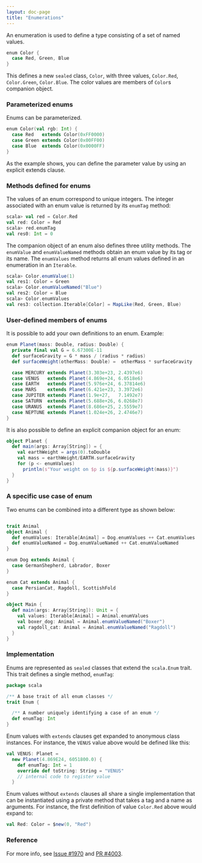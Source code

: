 ```yaml
---
layout: doc-page
title: "Enumerations"
---
```


An enumeration is used to define a type consisting of a set of named values.

```scala
enum Color {
  case Red, Green, Blue
}
```

This defines a new `sealed` class, `Color`, with three values, `Color.Red`,
`Color.Green`, `Color.Blue`.  The color values are members of `Color`s
companion object.

### Parameterized enums

Enums can be parameterized.

```scala
enum Color(val rgb: Int) {
  case Red   extends Color(0xFF0000)
  case Green extends Color(0x00FF00)
  case Blue  extends Color(0x0000FF)
}
```

As the example shows, you can define the parameter value by using an
explicit extends clause.

### Methods defined for enums

The values of an enum correspond to unique integers. The integer
associated with an enum value is returned by its `enumTag` method:

```scala
scala> val red = Color.Red
val red: Color = Red
scala> red.enumTag
val res0: Int = 0
```

The companion object of an enum also defines three utility methods.
The `enumValue` and `enumValueNamed` methods obtain an enum value
by its tag or its name. The `enumValues` method returns all enum values
defined in an enumeration in an `Iterable`.

```scala
scala> Color.enumValue(1)
val res1: Color = Green
scala> Color.enumValueNamed("Blue")
val res2: Color = Blue
scala> Color.enumValues
val res3: collection.Iterable[Color] = MapLike(Red, Green, Blue)
```

### User-defined members of enums

It is possible to add your own definitions to an enum. Example:

```scala
enum Planet(mass: Double, radius: Double) {
  private final val G = 6.67300E-11
  def surfaceGravity = G * mass / (radius * radius)
  def surfaceWeight(otherMass: Double) =  otherMass * surfaceGravity

  case MERCURY extends Planet(3.303e+23, 2.4397e6)
  case VENUS   extends Planet(4.869e+24, 6.0518e6)
  case EARTH   extends Planet(5.976e+24, 6.37814e6)
  case MARS    extends Planet(6.421e+23, 3.3972e6)
  case JUPITER extends Planet(1.9e+27,   7.1492e7)
  case SATURN  extends Planet(5.688e+26, 6.0268e7)
  case URANUS  extends Planet(8.686e+25, 2.5559e7)
  case NEPTUNE extends Planet(1.024e+26, 2.4746e7)
}
```

It is also possible to define an explicit companion object for an enum:

```scala
object Planet {
  def main(args: Array[String]) = {
    val earthWeight = args(0).toDouble
    val mass = earthWeight/EARTH.surfaceGravity
    for (p <- enumValues)
      println(s"Your weight on $p is ${p.surfaceWeight(mass)}")
  }
}
```
### A specific use case of enum

Two enums can be combined into a different type as shown below:
 
```scala

trait Animal
object Animal {
  def enumValues: Iterable[Animal] = Dog.enumValues ++ Cat.enumValues
  def enumValueNamed = Dog.enumValueNamed ++ Cat.enumValueNamed
}

enum Dog extends Animal {
  case GermanShepherd, Labrador, Boxer
}

enum Cat extends Animal {
  case PersianCat, Ragdoll, ScottishFold
}

object Main {
  def main(args: Array[String]): Unit = {
    val values: Iterable[Animal] = Animal.enumValues
    val boxer_dog: Animal = Animal.enumValueNamed("Boxer")
    val ragdoll_cat: Animal = Animal.enumValueNamed("Ragdoll")
  }
}

```

### Implementation

Enums are represented as `sealed` classes that extend the `scala.Enum` trait.
This trait defines a single method, `enumTag`:

```scala
package scala

/** A base trait of all enum classes */
trait Enum {

  /** A number uniquely identifying a case of an enum */
  def enumTag: Int
}
```

Enum values with `extends` clauses get expanded to anonymous class instances.
For instance, the `VENUS` value above would be defined like this:

```scala
val VENUS: Planet =
  new Planet(4.869E24, 6051800.0) {
    def enumTag: Int = 1
    override def toString: String = "VENUS"
    // internal code to register value
  }
```

Enum values without `extends` clauses all share a single implementation
that can be instantiated using a private method that takes a tag and a name as arguments.
For instance, the first
definition of value `Color.Red` above would expand to:

```scala
val Red: Color = $new(0, "Red")
```

### Reference

For more info, see [Issue #1970](https://github.com/lampepfl/dotty/issues/1970) and
[PR #4003](https://github.com/lampepfl/dotty/pull/4003).
